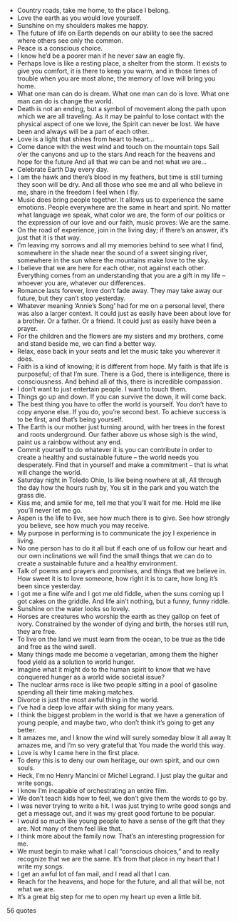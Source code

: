  - Country roads, take me home, to the place I belong.
 - Love the earth as you would love yourself.
 - Sunshine on my shoulders makes me happy.
 - The future of life on Earth depends on our ability to see the sacred where others see only the common.
 - Peace is a conscious choice.
 - I know he’d be a poorer man if he never saw an eagle fly.
 - Perhaps love is like a resting place, a shelter from the storm. It exists to give you comfort, it is there to keep you warm, and in those times of trouble when you are most alone, the memory of love will bring you home.
 - What one man can do is dream. What one man can do is love. What one man can do is change the world.
 - Death is not an ending, but a symbol of movement along the path upon which we are all traveling. As it may be painful to lose contact with the physical aspect of one we love, the Spirit can never be lost. We have been and always will be a part of each other.
 - Love is a light that shines from heart to heart...
 - Come dance with the west wind and touch on the mountain tops Sail o’er the canyons and up to the stars And reach for the heavens and hope for the future And all that we can be and not what we are...
 - Celebrate Earth Day every day.
 - I am the hawk and there’s blood in my feathers, but time is still turning they soon will be dry. And all those who see me and all who believe in me, share in the freedom I feel when I fly.
 - Music does bring people together. It allows us to experience the same emotions. People everywhere are the same in heart and spirit. No matter what language we speak, what color we are, the form of our politics or the expression of our love and our faith, music proves: We are the same.
 - On the road of experience, join in the living day; if there’s an answer, it’s just that it is that way.
 - I’m leaving my sorrows and all my memories behind to see what I find, somewhere in the shade near the sound of a sweet singing river, somewhere in the sun where the mountains make love to the sky.
 - I believe that we are here for each other, not against each other. Everything comes from an understanding that you are a gift in my life – whoever you are, whatever our differences.
 - Romance lasts forever, love don’t fade away. They may take away our future, but they can’t stop yesterday.
 - Whatever meaning ‘Annie’s Song’ had for me on a personal level, there was also a larger context. It could just as easily have been about love for a brother. Or a father. Or a friend. It could just as easily have been a prayer.
 - For the children and the flowers are my sisters and my brothers, come and stand beside me, we can find a better way.
 - Relax, ease back in your seats and let the music take you wherever it does.
 - Faith is a kind of knowing; it is different from hope. My faith is that life is purposeful; of that I’m sure. There is a God, there is intelligence, there is consciousness. And behind all of this, there is incredible compassion.
 - I don’t want to just entertain people. I want to touch them.
 - Things go up and down. If you can survive the down, it will come back.
 - The best thing you have to offer the world is yourself. You don’t have to copy anyone else. If you do, you’re second best. To achieve success is to be first, and that’s being yourself.
 - The Earth is our mother just turning around, with her trees in the forest and roots underground. Our father above us whose sigh is the wind, paint us a rainbow without any end.
 - Commit yourself to do whatever it is you can contribute in order to create a healthy and sustainable future – the world needs you desperately. Find that in yourself and make a commitment – that is what will change the world.
 - Saturday night in Toledo Ohio, Is like being nowhere at all, All through the day how the hours rush by, You sit in the park and you watch the grass die.
 - Kiss me, and smile for me, tell me that you’ll wait for me. Hold me like you’ll never let me go.
 - Aspen is the life to live, see how much there is to give. See how strongly you believe, see how much you may receive.
 - My purpose in performing is to communicate the joy I experience in living.
 - No one person has to do it all but if each one of us follow our heart and our own inclinations we will find the small things that we can do to create a sustainable future and a healthy environment.
 - Talk of poems and prayers and promises, and things that we believe in. How sweet it is to love someone, how right it is to care, how long it’s been since yesterday.
 - I got me a fine wife and I got me old fiddle, when the suns coming up I got cakes on the griddle. And life ain’t nothing, but a funny, funny riddle.
 - Sunshine on the water looks so lovely.
 - Horses are creatures who worship the earth as they gallop on feet of ivory. Constrained by the wonder of dying and birth, the horses still run, they are free.
 - To live on the land we must learn from the ocean, to be true as the tide and free as the wind swell.
 - Many things made me become a vegetarian, among them the higher food yield as a solution to world hunger.
 - Imagine what it might do to the human spirit to know that we have conquered hunger as a world wide societal issue?
 - The nuclear arms race is like two people sitting in a pool of gasoline spending all their time making matches.
 - Divorce is just the most awful thing in the world.
 - I’ve had a deep love affair with skiing for many years.
 - I think the biggest problem in the world is that we have a generation of young people, and maybe two, who don’t think it’s going to get any better.
 - It amazes me, and I know the wind will surely someday blow it all away It amazes me, and I’m so very grateful that You made the world this way.
 - Love is why I came here in the first place.
 - To deny this is to deny our own heritage, our own spirit, and our own souls.
 - Heck, I’m no Henry Mancini or Michel Legrand. I just play the guitar and write songs.
 - I know I’m incapable of orchestrating an entire film.
 - We don’t teach kids how to feel, we don’t give them the words to go by.
 - I was never trying to write a hit. I was just trying to write good songs and get a message out, and it was my great good fortune to be popular.
 - I would so much like young people to have a sense of the gift that they are. Not many of them feel like that.
 - I think more about the family now. That’s an interesting progression for me.
 - We must begin to make what I call “conscious choices,” and to really recognize that we are the same. It’s from that place in my heart that I write my songs.
 - I get an awful lot of fan mail, and I read all that I can.
 - Reach for the heavens, and hope for the future, and all that will be, not what we are.
 - It’s a great big step for me to open my heart up even a little bit.

56 quotes